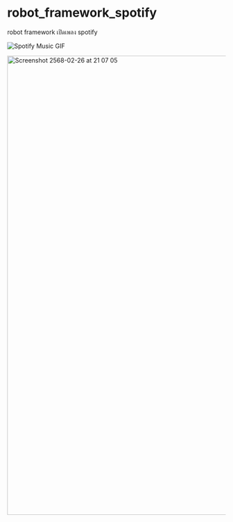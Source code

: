 # robot_framework_spotify
robot framework เปิดเพลง spotify

![Spotify Music GIF](https://media0.giphy.com/media/v1.Y2lkPTc5MGI3NjExeWNqdG43Z3VncXdoZGQ5bWYyeXJlZDY2Zms1ZW1pOWtnNTlqMzF4NSZlcD12MV9pbnRlcm5hbF9naWZfYnlfaWQmY3Q9Zw/gQJyPqc6E4xoc/giphy.gif)

<img width="1057" alt="Screenshot 2568-02-26 at 21 07 05" src="https://github.com/user-attachments/assets/aec4c75c-9ca3-47e1-9e27-f8c4f1f841ec" />
